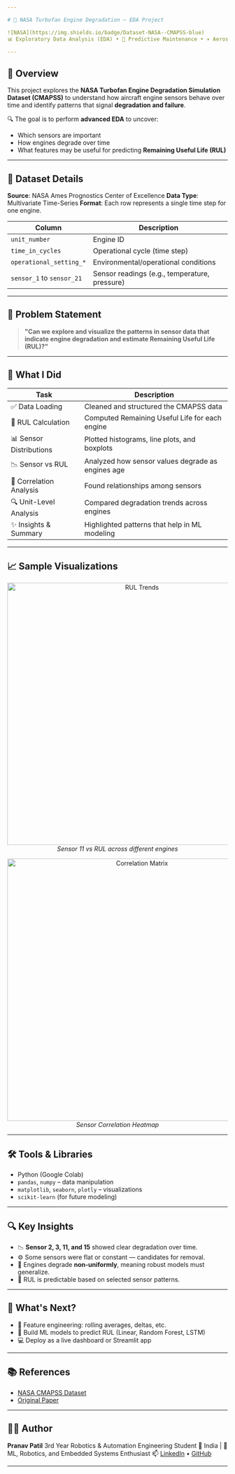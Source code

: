 ```yaml
---

# 🚀 NASA Turbofan Engine Degradation – EDA Project

![NASA](https://img.shields.io/badge/Dataset-NASA--CMAPSS-blue)
📊 Exploratory Data Analysis (EDA) • 🧠 Predictive Maintenance • ✈️ Aerospace Sensor Data

---
```


## 📌 Overview

This project explores the **NASA Turbofan Engine Degradation Simulation Dataset (CMAPSS)** to understand how aircraft engine sensors behave over time and identify patterns that signal **degradation and failure**.

🔍 The goal is to perform **advanced EDA** to uncover:

* Which sensors are important
* How engines degrade over time
* What features may be useful for predicting **Remaining Useful Life (RUL)**

---

## 📂 Dataset Details

**Source**: NASA Ames Prognostics Center of Excellence
**Data Type**: Multivariate Time-Series
**Format**: Each row represents a single time step for one engine.

| Column                    | Description                                   |
| ------------------------- | --------------------------------------------- |
| `unit_number`             | Engine ID                                     |
| `time_in_cycles`          | Operational cycle (time step)                 |
| `operational_setting_*`   | Environmental/operational conditions          |
| `sensor_1` to `sensor_21` | Sensor readings (e.g., temperature, pressure) |

---

## 🧠 Problem Statement

> **"Can we explore and visualize the patterns in sensor data that indicate engine degradation and estimate Remaining Useful Life (RUL)?"**

---

## 🧪 What I Did

| Task                    | Description                                       |
| ----------------------- | ------------------------------------------------- |
| ✅ Data Loading          | Cleaned and structured the CMAPSS data            |
| 🧮 RUL Calculation      | Computed Remaining Useful Life for each engine    |
| 📊 Sensor Distributions | Plotted histograms, line plots, and boxplots      |
| 📉 Sensor vs RUL        | Analyzed how sensor values degrade as engines age |
| 🔗 Correlation Analysis | Found relationships among sensors                 |
| 🔍 Unit-Level Analysis  | Compared degradation trends across engines        |
| ✨ Insights & Summary    | Highlighted patterns that help in ML modeling     |

---

## 📈 Sample Visualizations

<p align="center">
  <img src="https://user-images.githubusercontent.com/your_image_url_here" width="600" alt="RUL Trends">
  <br><em>Sensor 11 vs RUL across different engines</em>
</p>

<p align="center">
  <img src="https://user-images.githubusercontent.com/your_image_url_here" width="600" alt="Correlation Matrix">
  <br><em>Sensor Correlation Heatmap</em>
</p>

---

## 🛠 Tools & Libraries

* Python (Google Colab)
* `pandas`, `numpy` – data manipulation
* `matplotlib`, `seaborn`, `plotly` – visualizations
* `scikit-learn` (for future modeling)

---

## 🔍 Key Insights

* 📉 **Sensor 2, 3, 11, and 15** showed clear degradation over time.
* ⚙️ Some sensors were flat or constant — candidates for removal.
* 🔁 Engines degrade **non-uniformly**, meaning robust models must generalize.
* 🚦 RUL is predictable based on selected sensor patterns.

---

## 🧭 What's Next?

* 🔧 Feature engineering: rolling averages, deltas, etc.
* 🤖 Build ML models to predict RUL (Linear, Random Forest, LSTM)
* 💻 Deploy as a live dashboard or Streamlit app

---

## 📚 References

* [NASA CMAPSS Dataset](https://www.nasa.gov/content/prognostics-center-of-excellence-data-set-repository)
* [Original Paper](https://www.phmsociety.org/node/104)

---

## 🙋‍♂️ Author

**Pranav Patil**
3rd Year Robotics & Automation Engineering Student
📌 India | 🔧 ML, Robotics, and Embedded Systems Enthusiast
📫 [LinkedIn](https://www.linkedin.com/in/yourprofile) • [GitHub](https://github.com/yourprofile)

---
